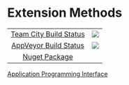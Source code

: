 # Extension Methods

<table align="center">
    <tr>
        <td align="center"><a href=http://vm-scorchio.westeurope.cloudapp.azure.com:888/viewType.html?buildTypeId=ExtensionMethods_Build&guest=1)>Team City Build Status</a></td>
        <td align="center"><a href="http://vm-scorchio.westeurope.cloudapp.azure.com:888/viewType.html?buildTypeId=ExtensionMethods_Build&guest=1">
	<img src="http://vm-scorchio.westeurope.cloudapp.azure.com:888/app/rest/builds/buildType:(id:ExtensionMethods_Build)/statusIcon"/>
</a></td>
    </tr>
    <tr>
        <td align="center"><a href="http://vm-scorchio.westeurope.cloudapp.azure.com:888/viewType.html?buildTypeId=ExtensionMethods_Build&guest=1">AppVeyor Build Status</a></td>
        <td align="center"><a href="https://ci.appveyor.com/project/asudbury/extensionmethods">
	<img src='https://ci.appveyor.com/api/projects/status/5563pl7h01w93v3h?svg=true'/>
</a></td>
    </tr>
    <tr>
        <td align="center"><a href="https://www.nuget.org/packages/Scorchio.ExtensionMethods">Nuget Package</a></td>
        <td align="center"><a href="https://img.shields.io/nuget/v/Scorchio.ExtensionMethods.svg">
</a></td>
    </tr>
</table>


[Application Programming Interface](Scorchio.ExtensionMethods.md)
